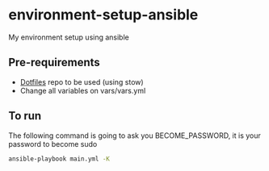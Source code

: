 # environment-setup-ansible  
My environment setup using ansible

## Pre-requirements  
- [Dotfiles](https://github.com/uelei/dotfiles) repo to be used (using stow)  
- Change all variables on vars/vars.yml

## To run  
 
The following command is going to ask you BECOME_PASSWORD, it is your password to become sudo
```bash
ansible-playbook main.yml -K 
```
